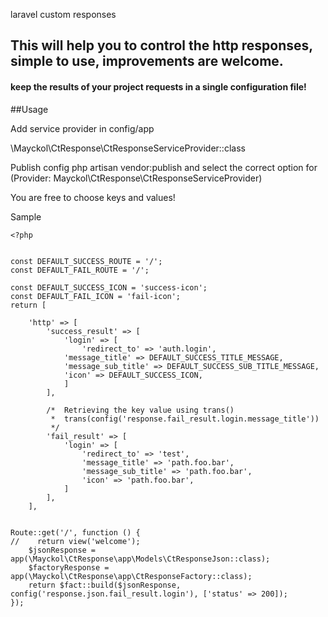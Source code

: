 laravel custom responses


## This will help you to control the http responses, simple to use, improvements are welcome.

#### keep the results of your project requests in a single configuration file!

##Usage

Add service provider in config/app

\Mayckol\CtResponse\CtResponseServiceProvider::class

Publish config
php artisan vendor:publish
and select the correct option for (Provider: Mayckol\CtResponse\CtResponseServiceProvider)

You are free to choose keys and values!

Sample
```
<?php


const DEFAULT_SUCCESS_ROUTE = '/';
const DEFAULT_FAIL_ROUTE = '/';

const DEFAULT_SUCCESS_ICON = 'success-icon';
const DEFAULT_FAIL_ICON = 'fail-icon';
return [

    'http' => [
        'success_result' => [
            'login' => [
                'redirect_to' => 'auth.login',
            'message_title' => DEFAULT_SUCCESS_TITLE_MESSAGE,
            'message_sub_title' => DEFAULT_SUCCESS_SUB_TITLE_MESSAGE,
            'icon' => DEFAULT_SUCCESS_ICON,
            ]
        ],

        /*  Retrieving the key value using trans()
         *  trans(config('response.fail_result.login.message_title'))
         */
        'fail_result' => [
            'login' => [
                'redirect_to' => 'test',
                'message_title' => 'path.foo.bar',
                'message_sub_title' => 'path.foo.bar',
                'icon' => 'path.foo.bar',
            ]
        ],
    ],

```
```

Route::get('/', function () {
//    return view('welcome');
    $jsonResponse = app(\Mayckol\CtResponse\app\Models\CtResponseJson::class);
    $factoryResponse = app(\Mayckol\CtResponse\app\CtResponseFactory::class);
    return $fact::build($jsonResponse, config('response.json.fail_result.login'), ['status' => 200]);
});

````
